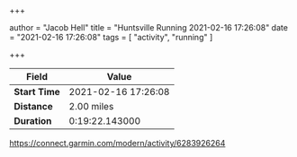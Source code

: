 +++

author = "Jacob Hell"
title = "Huntsville Running 2021-02-16 17:26:08"
date = "2021-02-16 17:26:08"
tags = [
    "activity", "running"
]

+++

<!--more-->

|Field  |Value  |
|--- | --- |
|**Start Time**|2021-02-16 17:26:08|
|**Distance**|2.00 miles|
|**Duration**|0:19:22.143000|

https://connect.garmin.com/modern/activity/6283926264